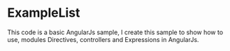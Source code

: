 # ExampleList

This code is a basic AngularJs sample, I create this sample to show how to use, modules Directives, controllers and Expressions in AngularJs.

